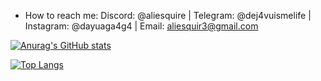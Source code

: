 -  How to reach me: Discord: @aliesquire | Telegram: @dej4vuismelife | Instagram: @dayuaga4g4 | Email: aliesquir3@gmail.com
  <!-- Markdown -->
[![Anurag's GitHub stats](https://github-readme-stats.vercel.app/api?username=AGA4G4&theme=transparent&show_icons=true)](https://github.com/AGA4G4/github-readme-stats)

   [![Top Langs](https://github-readme-stats.vercel.app/api/top-langs/?username=AGA4G4&theme=transparent&hide=Dockerfile&show_icons=true)](https://github.com/anuraghazra/github-readme-stats)  

<!---
AGA4G4/AGA4G4 is a ✨ special ✨ repository because its `README.md` (this file) appears on your GitHub profile.
You can click the Preview link to take a look at your changes.
--->
